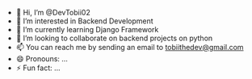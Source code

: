 - 👋 Hi, I’m @DevTobii02
- 👀 I’m interested in Backend Development
- 🌱 I’m currently learning Django Framework
- 💞️ I’m looking to collaborate on backend projects on python
- 📫 You can reach me by sending an email to tobiithedev@gmail.com 
- 😄 Pronouns: ...
- ⚡ Fun fact: ...

<!---
DevTobii02/DevTobii02 is a ✨ special ✨ repository because its `README.md` (this file) appears on your GitHub profile.
You can click the Preview link to take a look at your changes.
--->
